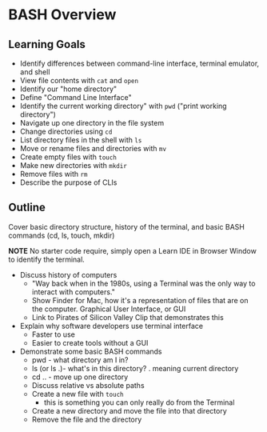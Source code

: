 # BASH Overview

## Learning Goals

+ Identify differences between command-line interface, terminal emulator, and shell
+ View file contents with `cat` and `open`
+ Identify our "home directory"
+ Define "Command Line Interface"
+ Identify the current working directory" with `pwd` ("print working directory")
+ Navigate up one directory in the file system
+ Change directories using `cd`
+ List directory files in the shell with `ls`
+ Move or rename files and directories with `mv`
+ Create empty files with `touch`
+ Make new directories with `mkdir`
+ Remove files with `rm`
+ Describe the purpose of CLIs

## Outline
Cover basic directory structure, history of the terminal, and basic BASH commands (cd, ls, touch, mkdir)

**NOTE** No starter code require, simply open a Learn IDE in Browser Window to identify the terminal. 

+ Discuss history of computers
  + "Way back when in the 1980s, using a Terminal was the only way to interact with computers."
  + Show Finder for Mac, how it's a representation of files that are on the computer. Graphical User Interface, or GUI
  + Link to Pirates of Silicon Valley Clip that demonstrates this
+ Explain why software developers use terminal interface
  + Faster to use
  + Easier to create tools without a GUI
+ Demonstrate some basic BASH commands
  + pwd - what directory am I in?
  + ls (or ls .)- what's in this directory? . meaning current directory
  + cd .. - move up one directory
  + Discuss relative vs absolute paths
  + Create a new file with `touch`
    + this is something you can only really do from the Terminal
  + Create a new directory and move the file into that directory
  + Remove the file and the directory
